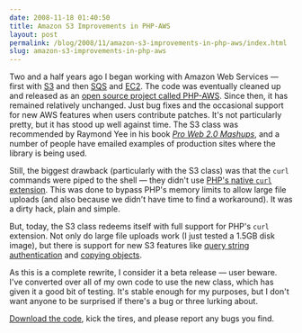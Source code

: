 ```yaml
---
date: 2008-11-18 01:40:50
title: Amazon S3 Improvements in PHP-AWS
layout: post
permalink: /blog/2008/11/amazon-s3-improvements-in-php-aws/index.html
slug: amazon-s3-improvements-in-php-aws
---
```

Two and a half years ago I began working with Amazon Web Services &mdash; first with [S3](http://www.amazonaws.com/s3/) and then [SQS](http://www.amazonaws.com/sqs/) and [EC2](http://www.amazonaws.com/EC2/). The code was eventually cleaned up and released as an [open source project called PHP-AWS](http://code.google.com/p/php-aws/). Since then, it has remained relatively unchanged. Just bug fixes and the occasional support for new AWS features when users contribute patches. It's not particularly pretty, but it has stood up well against time. The S3 class was recommended by Raymond Yee in his book [_Pro Web 2.0 Mashups_](http://www.amazon.com/gp/product/159059858X/), and a number of people have emailed examples of production sites where the library is being used.

Still, the biggest drawback (particularly with the S3 class) was that the `curl` commands were piped to the shell &mdash; they didn't use [PHP's native `curl` extension](http://us.php.net/curl). This was done to bypass PHP's memory limits to allow large file uploads (and also because we didn't have time to find a workaround). It was a dirty hack, plain and simple.

But, today, the S3 class redeems itself with full support for PHP's `curl` extension. Not only do large file uploads work (I just tested a 1.5GB disk image), but there is support for new S3 features like [query string authentication](http://docs.amazonwebservices.com/AmazonS3/latest/RESTAuthentication.html#RESTAuthenticationQueryStringAuth) and [copying objects](http://docs.amazonwebservices.com/AmazonS3/latest/RESTObjectCOPY.html).

As this is a complete rewrite, I consider it a beta release &mdash; user beware. I've converted over all of my own code to use the new class, which has given it a good bit of testing. It's stable enough for my purposes, but I don't want anyone to be surprised if there's a bug or three lurking about.

[Download the code](http://github.com/tylerhall/php-aws/), kick the tires, and please report any bugs you find.